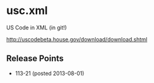 # usc.xml

US Code in XML (in git!)

http://uscodebeta.house.gov/download/download.shtml

## Release Points

* 113-21 (posted 2013-08-01)
